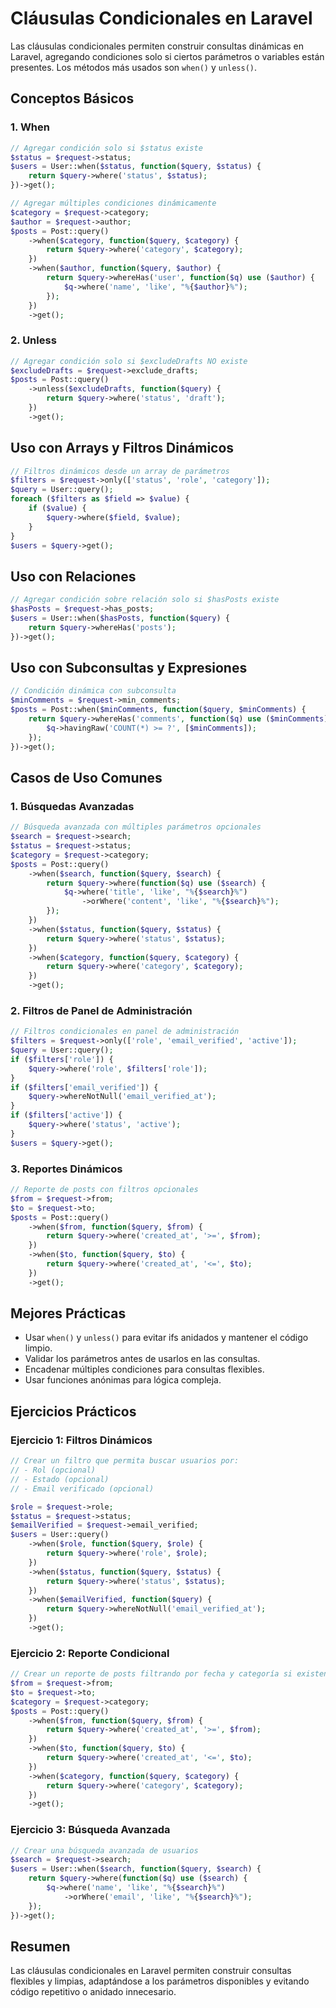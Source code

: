# Cláusulas Condicionales en Laravel

Las cláusulas condicionales permiten construir consultas dinámicas en Laravel, agregando condiciones solo si ciertos parámetros o variables están presentes. Los métodos más usados son `when()` y `unless()`.

## Conceptos Básicos

### 1. When

```php
// Agregar condición solo si $status existe
$status = $request->status;
$users = User::when($status, function($query, $status) {
    return $query->where('status', $status);
})->get();

// Agregar múltiples condiciones dinámicamente
$category = $request->category;
$author = $request->author;
$posts = Post::query()
    ->when($category, function($query, $category) {
        return $query->where('category', $category);
    })
    ->when($author, function($query, $author) {
        return $query->whereHas('user', function($q) use ($author) {
            $q->where('name', 'like', "%{$author}%");
        });
    })
    ->get();
```

### 2. Unless

```php
// Agregar condición solo si $excludeDrafts NO existe
$excludeDrafts = $request->exclude_drafts;
$posts = Post::query()
    ->unless($excludeDrafts, function($query) {
        return $query->where('status', 'draft');
    })
    ->get();
```

## Uso con Arrays y Filtros Dinámicos

```php
// Filtros dinámicos desde un array de parámetros
$filters = $request->only(['status', 'role', 'category']);
$query = User::query();
foreach ($filters as $field => $value) {
    if ($value) {
        $query->where($field, $value);
    }
}
$users = $query->get();
```

## Uso con Relaciones

```php
// Agregar condición sobre relación solo si $hasPosts existe
$hasPosts = $request->has_posts;
$users = User::when($hasPosts, function($query) {
    return $query->whereHas('posts');
})->get();
```

## Uso con Subconsultas y Expresiones

```php
// Condición dinámica con subconsulta
$minComments = $request->min_comments;
$posts = Post::when($minComments, function($query, $minComments) {
    return $query->whereHas('comments', function($q) use ($minComments) {
        $q->havingRaw('COUNT(*) >= ?', [$minComments]);
    });
})->get();
```

## Casos de Uso Comunes

### 1. Búsquedas Avanzadas

```php
// Búsqueda avanzada con múltiples parámetros opcionales
$search = $request->search;
$status = $request->status;
$category = $request->category;
$posts = Post::query()
    ->when($search, function($query, $search) {
        return $query->where(function($q) use ($search) {
            $q->where('title', 'like', "%{$search}%")
                ->orWhere('content', 'like', "%{$search}%");
        });
    })
    ->when($status, function($query, $status) {
        return $query->where('status', $status);
    })
    ->when($category, function($query, $category) {
        return $query->where('category', $category);
    })
    ->get();
```

### 2. Filtros de Panel de Administración

```php
// Filtros condicionales en panel de administración
$filters = $request->only(['role', 'email_verified', 'active']);
$query = User::query();
if ($filters['role']) {
    $query->where('role', $filters['role']);
}
if ($filters['email_verified']) {
    $query->whereNotNull('email_verified_at');
}
if ($filters['active']) {
    $query->where('status', 'active');
}
$users = $query->get();
```

### 3. Reportes Dinámicos

```php
// Reporte de posts con filtros opcionales
$from = $request->from;
$to = $request->to;
$posts = Post::query()
    ->when($from, function($query, $from) {
        return $query->where('created_at', '>=', $from);
    })
    ->when($to, function($query, $to) {
        return $query->where('created_at', '<=', $to);
    })
    ->get();
```

## Mejores Prácticas

-   Usar `when()` y `unless()` para evitar ifs anidados y mantener el código limpio.
-   Validar los parámetros antes de usarlos en las consultas.
-   Encadenar múltiples condiciones para consultas flexibles.
-   Usar funciones anónimas para lógica compleja.

## Ejercicios Prácticos

### Ejercicio 1: Filtros Dinámicos

```php
// Crear un filtro que permita buscar usuarios por:
// - Rol (opcional)
// - Estado (opcional)
// - Email verificado (opcional)

$role = $request->role;
$status = $request->status;
$emailVerified = $request->email_verified;
$users = User::query()
    ->when($role, function($query, $role) {
        return $query->where('role', $role);
    })
    ->when($status, function($query, $status) {
        return $query->where('status', $status);
    })
    ->when($emailVerified, function($query) {
        return $query->whereNotNull('email_verified_at');
    })
    ->get();
```

### Ejercicio 2: Reporte Condicional

```php
// Crear un reporte de posts filtrando por fecha y categoría si existen
$from = $request->from;
$to = $request->to;
$category = $request->category;
$posts = Post::query()
    ->when($from, function($query, $from) {
        return $query->where('created_at', '>=', $from);
    })
    ->when($to, function($query, $to) {
        return $query->where('created_at', '<=', $to);
    })
    ->when($category, function($query, $category) {
        return $query->where('category', $category);
    })
    ->get();
```

### Ejercicio 3: Búsqueda Avanzada

```php
// Crear una búsqueda avanzada de usuarios
$search = $request->search;
$users = User::when($search, function($query, $search) {
    return $query->where(function($q) use ($search) {
        $q->where('name', 'like', "%{$search}%")
            ->orWhere('email', 'like', "%{$search}%");
    });
})->get();
```

## Resumen

Las cláusulas condicionales en Laravel permiten construir consultas flexibles y limpias, adaptándose a los parámetros disponibles y evitando código repetitivo o anidado innecesario.
